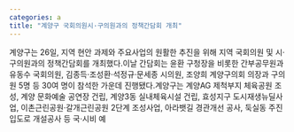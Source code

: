 ```yaml
---
categories: a
title: "계양구 국회의원시·구의원과의 정책간담회 개최"
---
```

계양구는 26일, 지역 현안 과제와 주요사업의 원활한 추진을 위해 지역 국회의원 및 시·구의원과의 정책간담회를 개최했다.이날 간담회는 윤환 구청장을 비롯한 간부공무원과 유동수 국회의원, 김종득·조성환·석정규·문세종 시의원, 조양희 계양구의회 의장과 구의원 5명 등 30여 명이 참석한 가운데 진행됐다.계양구는 계양AG 제척부지 체육공원 조성, 계양 문화예술 공연장 건립, 계양3동 실내체육시설 건립, 효성지구 도시재생뉴딜사업, 이촌근린공원·갈개근린공원 2단계 조성사업, 아라뱃길 경관개선 공사, 둑실동 주진입도로 개설공사 등 국·시비 예